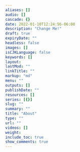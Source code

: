 ```yaml
---
aliases: []
audio: []
cascade: {}
date: 2022-01-10T12:24:56-06:00
description: "Change Me!"
draft: true
expiryDate: ""
headless: false
images: []
isCJKLanguage: false
keywords: []
layout: 
lastMod: ""
linkTitle: ""
markup: "md"
menu: ""
outputs: []
publishDate: ""
resources: []
series: [{}]
slug: ""
summary: ""
title: "About"
type: ""
url: ""
videos: []
weight: 
include_toc: true
show_comments: true
---
```


